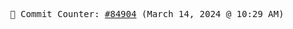 <p align="center">
    <samp>
        📮 Commit Counter: <a href="https://github.com/Javascript-void0/Javascript-void0/commits/main">#84904</a> (March 14, 2024 @ 10:29 AM)
    </samp>
</p>